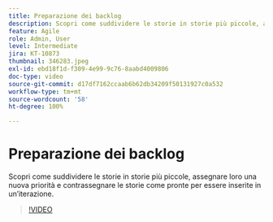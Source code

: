 ```yaml
---
title: Preparazione dei backlog
description: Scopri come suddividere le storie in storie più piccole, assegnare loro una nuova priorità e contrassegnare le storie come pronte per essere inserite in un’iterazione.
feature: Agile
role: Admin, User
level: Intermediate
jira: KT-10873
thumbnail: 346283.jpeg
exl-id: ebd18f1d-f309-4e99-9c76-8aabd4009806
doc-type: video
source-git-commit: d17df7162ccaab6b62db34209f50131927c0a532
workflow-type: tm+mt
source-wordcount: '58'
ht-degree: 100%

---
```


# Preparazione dei backlog

Scopri come suddividere le storie in storie più piccole, assegnare loro una nuova priorità e contrassegnare le storie come pronte per essere inserite in un’iterazione.

>[!VIDEO](https://video.tv.adobe.com/v/346283/?quality=12&learn=on&enablevpops)
